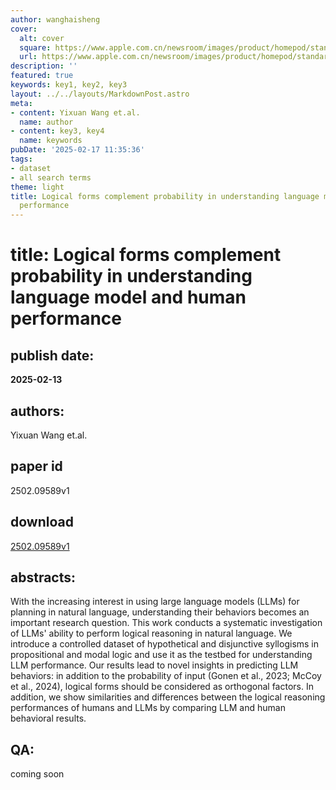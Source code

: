 ```yaml
---
author: wanghaisheng
cover:
  alt: cover
  square: https://www.apple.com.cn/newsroom/images/product/homepod/standard/Apple-HomePod-hero-230118_big.jpg.large_2x.jpg
  url: https://www.apple.com.cn/newsroom/images/product/homepod/standard/Apple-HomePod-hero-230118_big.jpg.large_2x.jpg
description: ''
featured: true
keywords: key1, key2, key3
layout: ../../layouts/MarkdownPost.astro
meta:
- content: Yixuan Wang et.al.
  name: author
- content: key3, key4
  name: keywords
pubDate: '2025-02-17 11:35:36'
tags:
- dataset
- all search terms
theme: light
title: Logical forms complement probability in understanding language model and human
  performance
---
```


# title: Logical forms complement probability in understanding language model and human performance 
## publish date: 
**2025-02-13** 
## authors: 
  Yixuan Wang et.al. 
## paper id
2502.09589v1
## download
[2502.09589v1](http://arxiv.org/abs/2502.09589v1)
## abstracts:
With the increasing interest in using large language models (LLMs) for planning in natural language, understanding their behaviors becomes an important research question. This work conducts a systematic investigation of LLMs' ability to perform logical reasoning in natural language. We introduce a controlled dataset of hypothetical and disjunctive syllogisms in propositional and modal logic and use it as the testbed for understanding LLM performance. Our results lead to novel insights in predicting LLM behaviors: in addition to the probability of input (Gonen et al., 2023; McCoy et al., 2024), logical forms should be considered as orthogonal factors. In addition, we show similarities and differences between the logical reasoning performances of humans and LLMs by comparing LLM and human behavioral results.
## QA:
coming soon
